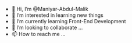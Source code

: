 - 👋 Hi, I’m @Maniyar-Abdul-Malik
- 👀 I’m interested in learning new things
- 🌱 I’m currently learning Front-End Development
- 💞️ I’m looking to collaborate ...
- 📫 How to reach me ...

<!---
Maniyar-Abdul-Malik/Maniyar-Abdul-Malik is a ✨ special ✨ repository because its `README.md` (this file) appears on your GitHub profile.
You can click the Preview link to take a look at your changes.
--->
